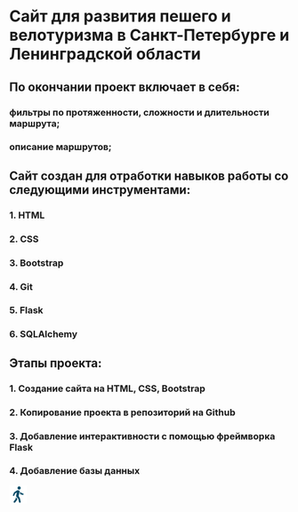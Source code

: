 # Сайт для развития пешего и велотуризма в Санкт-Петербурге и Ленинградской области

## По окончании проект включает в себя:
### фильтры по протяженности, сложности и длительности маршрута;
### описание маршрутов;

## Сайт создан для отработки навыков работы со следующими инструментами:
### 1. HTML
### 2. CSS
### 3. Bootstrap
### 4. Git
### 5. Flask
### 6. SQLAlchemy

## Этапы проекта:
### 1. Создание сайта на HTML, CSS, Bootstrap
### 2. Копирование проекта в репозиторий на Github
### 3. Добавление интерактивности с помощью фреймворка Flask
### 4. Добавление базы данных


![Здесь должно быть фото](https://github.com/SummertimeAndTheLivinIsEasy/demo_py/blob/main/static/images/hiker_dark.png)
